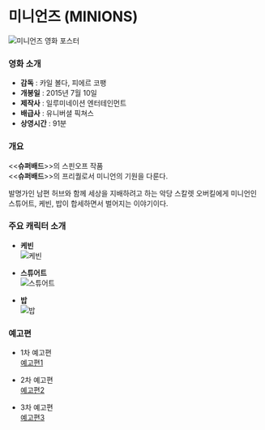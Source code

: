 # 미니언즈 (MINIONS)  

![미니언즈 영화 포스터](https://upload.wikimedia.org/wikipedia/ko/5/56/%EB%AF%B8%EB%8B%88%EC%96%B8%EC%A6%88.jpg)  
  
  
### 영화 소개  

+ __감독__ : 카일 볼다, 피에르 코팽
+ __개봉일__ : 2015년 7월 10일
+ __제작사__ : 일루미네이션 엔터테인먼트
+ __배급사__ : 유니버셜 픽쳐스  
+ __상영시간__ : 91분
  
### 개요  

<<__슈퍼배드__>>의 스핀오프 작품  
<<__슈퍼배드__>>의 프리퀄로서 미니언의 기원을 다룬다.  
  
발명가인 남편 허브와 함께 세상을 지배하려고 하는 악당 스칼렛 오버킬에게 미니언인 스튜어트, 케빈, 밥이 합세하면서 벌어지는 이야기이다.  
  
### 주요 캐릭터 소개  
+ __케빈__  
![케빈](https://ww.namu.la/s/1a5f81fe30afec44f1ec2bb96f65a394cfeadd9f5a4a50e180fc591a0ec596f5a234f957a2fab41f9d18c1605acfb51593b131e74af3ca69bf95a469c282f19745da1e800641007b39586aabc5a1a9f7ab09c14316a75b20ceb74c88372fd4f1)  

+ __스튜어트__  
![스튜어트](https://ww.namu.la/s/86309d7872085750fc09ec3ad31cc0cc13873aa6833762e0a382dfea1de344336eaf474c0aedf74ca2ea0a00e79bebab3c9cb29224ae3e092bdc5eb52782fe12f6c6cd0ff1792c0bd053b307caa098ccc1eccfda98c2730101983f63b22e79bd)  
  
+ __밥__  
![밥](https://w.namu.la/s/a9a40adaf3805d8ef41436e8b4c6f65eaa9673ef2293b661c946100a0b4cae88b8b5f2516436822aa6469f03a5f4830091706f19054f6c35153cb09601cb633e4eaeb60c8b84047c704c8bdcd09fb8195a153cc339ef20e0e5a71817cd5204d0)  
  
### 예고편  
+ 1차 예고편  
[예고편1](https://youtu.be/hpfJ8S1Q4KI)  
  
+ 2차 예고편  
[예고편2](https://youtu.be/i88ejLEm8tE)  
  
+ 3차 예고편  
[예고편3](https://youtu.be/4jhjXpMeOUA)